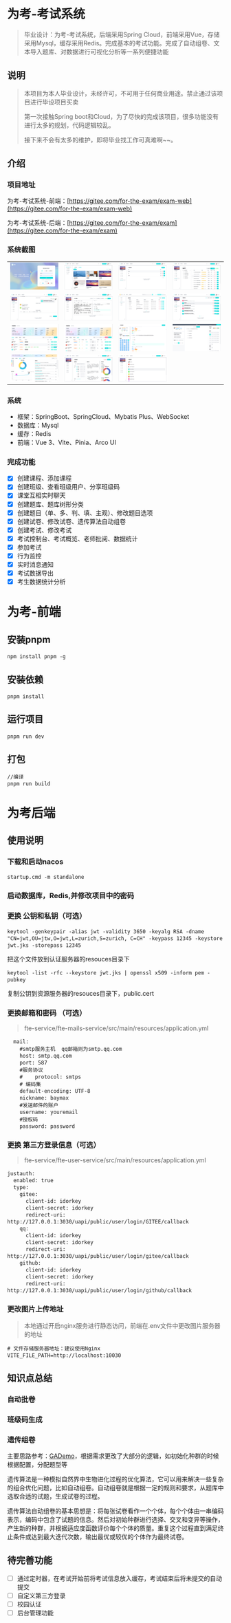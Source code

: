 # 为考-考试系统

> 毕业设计：为考-考试系统，后端采用Spring Cloud，前端采用Vue，存储采用Mysql，缓存采用Redis。完成基本的考试功能。完成了自动组卷、文本导入题库、对数据进行可视化分析等一系列便捷功能
## 说明
> 本项目为本人毕业设计，未经许可，不可用于任何商业用途。禁止通过该项目进行毕设项目买卖
>
> 第一次接触Spring boot和Cloud，为了尽快的完成该项目，很多功能没有进行太多的规划，代码逻辑较乱。
>
> 接下来不会有太多的维护，即将毕业找工作可真难啊~~。
## 介绍
###  项目地址

为考-考试系统-前端：[https://gitee.com/for-the-exam/exam-web](https://gitee.com/for-the-exam/exam-web)

为考-考试系统-后端：[https://gitee.com/for-the-exam/exam](https://gitee.com/for-the-exam/exam)
### 系统截图

<table>
    <tr>
        <td><img src="./images/image-20221218155031704.png"/></td>
        <td><img src="./images/image-20221218151201308.png"/></td>
         <td><img src="./images/image-20221218151234715.png"/></td>
         <td><img src="./images/image-20221218151312869.png"/></td>
    </tr>
    <tr>
        <td><img src="./images/image-20230202111804.png"/></td>         
        <td><img src="./images/image-20221218151535396.png"/></td>
         <td><img src="./images/image-20221218151606964.png"/></td>
         <td><img src="./images/image-20221218151632484.png"/></td>
    </tr>
    <tr>
        <td><img src="./images/QQ截图20230202112741.png"/></td>
        <td><img src="./images/QQ截图20230202112753.png"/></td>
         <td><img src="./images/image-20221218152214509.png"/></td>
         <td><img src="./images/image-20221218152256006.png"/></td>
    </tr>
     <tr>
        <td><img src="./images/QQ截图20230222201506.png"/></td>
        <td><img src="./images/QQ截图20230314161322.png"/></td>
        <td><img src="./images/QQ截图20230314162657.png"/></td>
    </tr>
</table>


### 系统

- 框架：SpringBoot、SpringCloud、Mybatis Plus、WebSocket
- 数据库：Mysql
- 缓存：Redis
- 前端：Vue 3、Vite、Pinia、Arco UI

### 完成功能

- [x] 创建课程、添加课程
- [x] 创建班级、查看班级用户、分享班级码
- [x] 课堂互相实时聊天
- [x] 创建题库、题库树形分类
- [x] 创建题目（单、多、判、填、主观）、修改题目选项
- [x] 创建试卷、修改试卷、遗传算法自动组卷
- [x] 创建考试、修改考试
- [x] 考试控制台、考试概览、老师批阅、数据统计
- [x] 参加考试
- [x] 行为监控
- [x] 实时消息通知
- [x] 考试数据导出
- [x] 考生数据统计分析
# 为考-前端
##  安装pnpm
```
npm install pnpm -g
```
##  安装依赖

```
pnpm install
```

## 运行项目

```
pnpm run dev
```

## 打包

```
//编译
pnpm run build 
```

# 为考后端

## 使用说明

### 下载和启动nacos

```shell
startup.cmd -m standalone
```

### 启动数据库，Redis,并修改项目中的密码

### 更换 公钥和私钥（可选）

```shell
keytool -genkeypair -alias jwt -validity 3650 -keyalg RSA -dname "CN=jwt,OU=jtw,O=jwt,L=zurich,S=zurich, C=CH" -keypass 12345 -keystore jwt.jks -storepass 12345
```
把这个文件放到认证服务器的resouces目录下

```shell
keytool -list -rfc --keystore jwt.jks | openssl x509 -inform pem -pubkey
```
复制公钥到资源服务器的resouces目录下，public.cert
### 更换邮箱和密码 （可选）

> fte-service/fte-mails-service/src/main/resources/application.yml

```text
  mail:
    #smtp服务主机  qq邮箱则为smtp.qq.com
    host: smtp.qq.com
    port: 587
    #服务协议
    #    protocol: smtps
    # 编码集
    default-encoding: UTF-8
    nickname: baymax
    #发送邮件的账户
    username: youremail 
    #授权码
    password: password
```

### 更换 第三方登录信息（可选）

> fte-service/fte-user-service/src/main/resources/application.yml

```text
justauth:
  enabled: true
  type:
    gitee:
      client-id: idorkey
      client-secret: idorkey
      redirect-uri: http://127.0.0.1:3030/uapi/public/user/login/GITEE/callback
    qq:
      client-id: idorkey
      client-secret: idorkey
      redirect-uri: http://127.0.0.1:3030/uapi/public/user/login/gitee/callback
    github:
      client-id: idorkey
      client-secret: idorkey
      redirect-uri: http://127.0.0.1:3030/uapi/public/user/login/github/callback
```

### 更改图片上传地址

> 本地通过开启nginx服务进行静态访问，前端在.env文件中更改图片服务器的地址


``` text
# 文件存储服务器地址：建议使用Nginx
VITE_FILE_PATH=http://localhost:10030
```

## 知识点总结
### 自动批卷

### 班级码生成

### 遗传组卷
主要思路参考：[GADemo](https://github.com/jslixiaolin/GADemo)，根据需求更改了大部分的逻辑，如初始化种群的时候根据配置，分配题型等

遗传算法是一种模拟自然界中生物进化过程的优化算法，它可以用来解决一些复杂的组合优化问题，比如自动组卷。自动组卷就是根据一定的规则和要求，从题库中选取合适的试题，生成试卷的过程。

遗传算法自动组卷的基本思想是：将每张试卷看作一个个体，每个个体由一串编码表示，编码中包含了试题的信息。然后对初始种群进行选择、交叉和变异等操作，产生新的种群，并根据适应度函数评价每个个体的质量。重复这个过程直到满足终止条件或达到最大迭代次数，输出最优或较优的个体作为最终试卷。
## 待完善功能

- [ ] 通过定时器，在考试开始前将考试信息放入缓存，考试结束后将未提交的自动提交
- [ ] 自定义第三方登录
- [ ] 校园认证
- [ ] 后台管理功能
